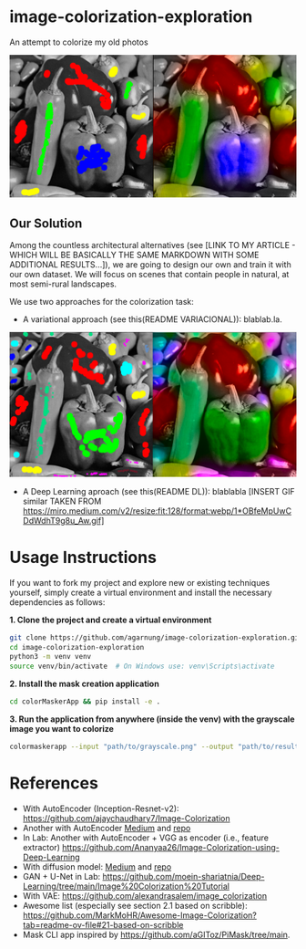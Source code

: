# image-colorization-exploration
An attempt to colorize my old photos

![res](./assets/res.png)

## Our Solution

Among the countless architectural alternatives (see [LINK TO MY ARTICLE - WHICH WILL BE BASICALLY THE SAME MARKDOWN WITH SOME ADDITIONAL RESULTS...]), we are going to design our own and train it with our own dataset. We will focus on scenes that contain people in natural, at most semi-rural landscapes.

We use two approaches for the colorization task:

- A variational approach (see this(README VARIACIONAL)): blablab.la.

![res2](./assets/res2.png)

- A Deep Learning aproach (see this(README DL)): blablabla
[INSERT GIF similar TAKEN FROM https://miro.medium.com/v2/resize:fit:128/format:webp/1*OBfeMpUwCDdWdhT9g8u_Aw.gif]


# Usage Instructions

If you want to fork my project and explore new or existing techniques yourself, simply create a virtual environment and install the necessary dependencies as follows:

**1. Clone the project and create a virtual environment**

```bash
git clone https://github.com/agarnung/image-colorization-exploration.git
cd image-colorization-exploration
python3 -m venv venv
source venv/bin/activate  # On Windows use: venv\Scripts\activate
```

**2. Install the mask creation application**

```bash
cd colorMaskerApp && pip install -e .
```

**3. Run the application from anywhere (inside the venv) with the grayscale image you want to colorize**

```bash
colormaskerapp --input "path/to/grayscale.png" --output "path/to/result/mask.png"
```

# References

- With AutoEncoder (Inception-Resnet-v2): https://github.com/ajaychaudhary7/Image-Colorization
- Another with AutoEncoder [Medium](https://medium.com/@geokam/building-an-image-colorization-neural-network-part-1-generative-models-and-autoencoders-d68f5769d484) and [repo](https://github.com/PacktPublishing/Advanced-Deep-Learning-with-Keras/tree/master/chapter3-autoencoders)
- In Lab: Another with AutoEncoder + VGG as encoder (i.e., feature extractor) https://github.com/Ananyaa26/Image-Colorization-using-Deep-Learning
- With diffusion model: [Medium](https://medium.com/@erwannmillon/color-diffusion-colorizing-black-and-white-images-with-diffusion-models-269828f71c81) and [repo](https://medium.com/@erwannmillon/color-diffusion-colorizing-black-and-white-images-with-diffusion-models-269828f71c81)
- GAN + U-Net in Lab: https://github.com/moein-shariatnia/Deep-Learning/tree/main/Image%20Colorization%20Tutorial
- With VAE: https://github.com/alexandrasalem/image_colorization
- Awesome list (especially see section 2.1 based on scribble): https://github.com/MarkMoHR/Awesome-Image-Colorization?tab=readme-ov-file#21-based-on-scribble
- Mask CLI app inspired by https://github.com/aGIToz/PiMask/tree/main.

